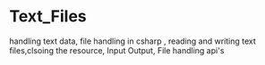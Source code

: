 # Text_Files
handling text data, file handling in csharp , reading and writing text files,clsoing the resource, Input Output, File handling api's
